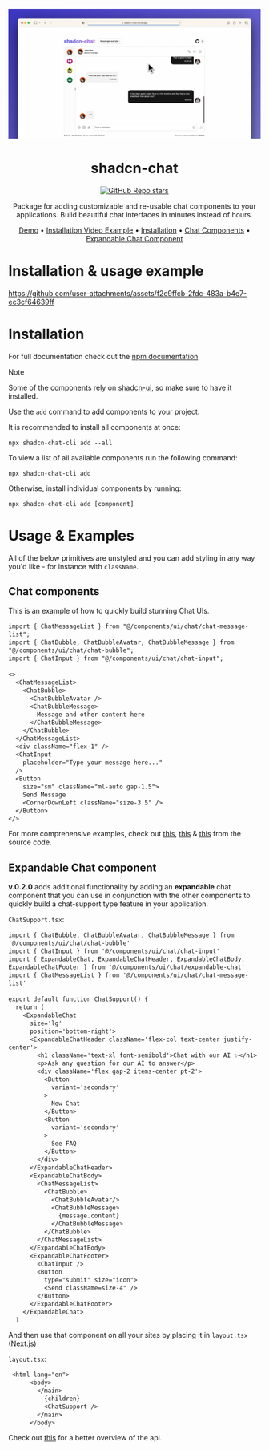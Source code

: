 [<img src="shadcn-preview.png">](https://shadcn-chat.vercel.app/)

<h1 align="center">shadcn-chat</h1>
<div align="center">

[![GitHub Repo stars](https://img.shields.io/github/stars/jakobhoeg/shadcn-chat)](https://github.com/jakobhoeg/shadcn-chat/stargazers)

</div>

<p align="center">Package for adding customizable and re-usable chat components to your applications. Build beautiful chat interfaces in minutes instead of hours.</p>

<div align="center">

[Demo](https://shadcn-chat.vercel.app/) • [Installation Video Example](#installation--usage-example) • [Installation](#Installation) • [Chat Components](#chat-components) • [Expandable Chat Component](#expandable-chat-component)

</div>

# Installation & usage example

https://github.com/user-attachments/assets/f2e9ffcb-2fdc-483a-b4e7-ec3cf64639ff

# Installation

For full documentation check out the [npm documentation](https://www.npmjs.com/package/shadcn-chat-cli)

> [!NOTE]
> Some of the components rely on [shadcn-ui](https://ui.shadcn.com/docs/installation), so make sure to have it installed.

Use the `add` command to add components to your project.

It is recommended to install all components at once:

```
npx shadcn-chat-cli add --all
```

To view a list of all available components run the following command:

```
npx shadcn-chat-cli add
```

Otherwise, install individual components by running:

```
npx shadcn-chat-cli add [component]
```

# Usage & Examples

All of the below primitives are unstyled and you can add styling in any way you'd like - for instance with `className`.

## Chat components

This is an example of how to quickly build stunning Chat UIs.

```
import { ChatMessageList } from "@/components/ui/chat/chat-message-list";
import { ChatBubble, ChatBubbleAvatar, ChatBubbleMessage } from "@/components/ui/chat/chat-bubble";
import { ChatInput } from "@/components/ui/chat/chat-input";

<>
  <ChatMessageList>
    <ChatBubble>
      <ChatBubbleAvatar />
      <ChatBubbleMessage>
        Message and other content here
      </ChatBubbleMessage>
    </ChatBubble>
  </ChatMessageList>
  <div className="flex-1" />
  <ChatInput
    placeholder="Type your message here..."
  />
  <Button
    size="sm" className="ml-auto gap-1.5">
    Send Message
    <CornerDownLeft className="size-3.5" />
  </Button>
</>
```

For more comprehensive examples, check out [this](https://github.com/jakobhoeg/shadcn-chat/blob/master/apps/www/src/app/chatbot/page.tsx#L121-L220), [this](https://github.com/jakobhoeg/shadcn-chat/blob/master/apps/www/src/app/chatbot2/page.tsx#L122-L221) & [this](https://github.com/jakobhoeg/shadcn-chat/blob/master/apps/www/src/components/chat/chat-list.tsx) from the source code.

## Expandable Chat component

**v.0.2.0** adds additional functionality by adding an **expandable** chat component that you can use in conjunction with the other components to quickly build a chat-support type feature in your application.

`ChatSupport.tsx`:

```
import { ChatBubble, ChatBubbleAvatar, ChatBubbleMessage } from '@/components/ui/chat/chat-bubble'
import { ChatInput } from '@/components/ui/chat/chat-input'
import { ExpandableChat, ExpandableChatHeader, ExpandableChatBody, ExpandableChatFooter } from '@/components/ui/chat/expandable-chat'
import { ChatMessageList } from '@/components/ui/chat/chat-message-list'

export default function ChatSupport() {
  return (
    <ExpandableChat
      size='lg'
      position='bottom-right'>
      <ExpandableChatHeader className='flex-col text-center justify-center'>
        <h1 className='text-xl font-semibold'>Chat with our AI ✨</h1>
        <p>Ask any question for our AI to answer</p>
        <div className='flex gap-2 items-center pt-2'>
          <Button
            variant='secondary'
          >
            New Chat
          </Button>
          <Button
            variant='secondary'
          >
            See FAQ
          </Button>
        </div>
      </ExpandableChatHeader>
      <ExpandableChatBody>
        <ChatMessageList>
          <ChatBubble>
            <ChatBubbleAvatar/>
            <ChatBubbleMessage>
              {message.content}
            </ChatBubbleMessage>
          </ChatBubble>
        </ChatMessageList>
      </ExpandableChatBody>
      <ExpandableChatFooter>
        <ChatInput />
        <Button
          type="submit" size="icon">
          <Send className=size-4" />
        </Button>
      </ExpandableChatFooter>
    </ExpandableChat>
  )
```

And then use that component on all your sites by placing it in `layout.tsx` (Next.js)

`layout.tsx`:

```
 <html lang="en">
      <body>
        </main>
          {children}
          <ChatSupport />
        </main>
      </body>
```

Check out [this](https://github.com/jakobhoeg/shadcn-chat/blob/master/apps/www/src/components/chat/chat-support.tsx#L73-L156) for a better overview of the api.

